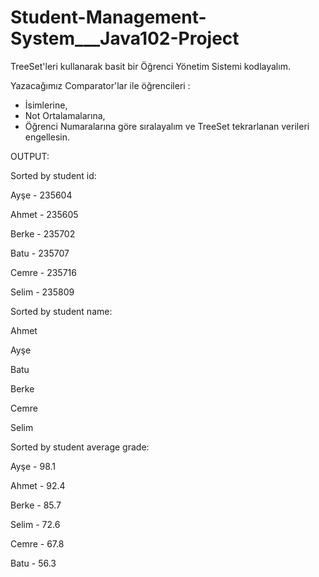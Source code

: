 # Student-Management-System___Java102-Project
TreeSet'leri kullanarak basit bir Öğrenci Yönetim Sistemi kodlayalım.

Yazacağımız Comparator'lar ile öğrencileri :
* İsimlerine,
* Not Ortalamalarına, 
* Öğrenci Numaralarına göre sıralayalım ve TreeSet tekrarlanan verileri engellesin.

OUTPUT:

Sorted by student id:

Ayşe - 235604

Ahmet - 235605

Berke - 235702

Batu - 235707

Cemre - 235716

Selim - 235809

Sorted by student name:

Ahmet

Ayşe

Batu

Berke

Cemre

Selim

Sorted by student average grade:

Ayşe - 98.1

Ahmet - 92.4

Berke - 85.7

Selim - 72.6

Cemre - 67.8

Batu - 56.3
